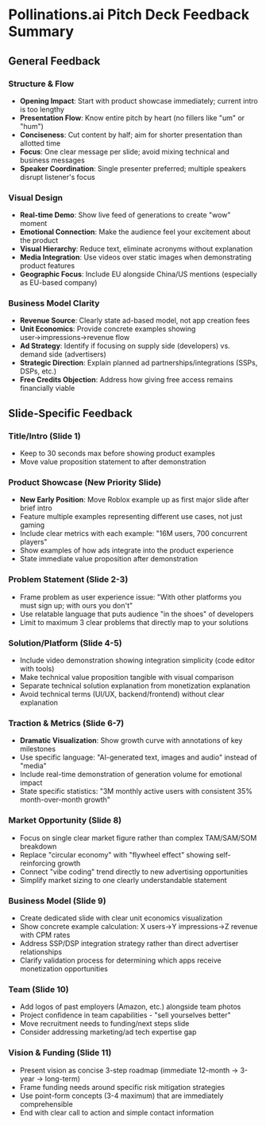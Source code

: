 # Pollinations.ai Pitch Deck Feedback Summary

## General Feedback

### Structure & Flow
- **Opening Impact**: Start with product showcase immediately; current intro is too lengthy
- **Presentation Flow**: Know entire pitch by heart (no fillers like "um" or "hum")
- **Conciseness**: Cut content by half; aim for shorter presentation than allotted time
- **Focus**: One clear message per slide; avoid mixing technical and business messages
- **Speaker Coordination**: Single presenter preferred; multiple speakers disrupt listener's focus

### Visual Design
- **Real-time Demo**: Show live feed of generations to create "wow" moment
- **Emotional Connection**: Make the audience feel your excitement about the product
- **Visual Hierarchy**: Reduce text, eliminate acronyms without explanation
- **Media Integration**: Use videos over static images when demonstrating product features
- **Geographic Focus**: Include EU alongside China/US mentions (especially as EU-based company)

### Business Model Clarity
- **Revenue Source**: Clearly state ad-based model, not app creation fees
- **Unit Economics**: Provide concrete examples showing user→impressions→revenue flow
- **Ad Strategy**: Identify if focusing on supply side (developers) vs. demand side (advertisers)
- **Strategic Direction**: Explain planned ad partnerships/integrations (SSPs, DSPs, etc.)
- **Free Credits Objection**: Address how giving free access remains financially viable

## Slide-Specific Feedback

### Title/Intro (Slide 1)
- Keep to 30 seconds max before showing product examples
- Move value proposition statement to after demonstration

### Product Showcase (New Priority Slide)
- **New Early Position**: Move Roblox example up as first major slide after brief intro
- Feature multiple examples representing different use cases, not just gaming
- Include clear metrics with each example: "16M users, 700 concurrent players"
- Show examples of how ads integrate into the product experience
- State immediate value proposition after demonstration

### Problem Statement (Slide 2-3)
- Frame problem as user experience issue: "With other platforms you must sign up; with ours you don't"
- Use relatable language that puts audience "in the shoes" of developers
- Limit to maximum 3 clear problems that directly map to your solutions

### Solution/Platform (Slide 4-5)
- Include video demonstration showing integration simplicity (code editor with tools)
- Make technical value proposition tangible with visual comparison
- Separate technical solution explanation from monetization explanation
- Avoid technical terms (UI/UX, backend/frontend) without clear explanation

### Traction & Metrics (Slide 6-7)
- **Dramatic Visualization**: Show growth curve with annotations of key milestones
- Use specific language: "AI-generated text, images and audio" instead of "media"
- Include real-time demonstration of generation volume for emotional impact
- State specific statistics: "3M monthly active users with consistent 35% month-over-month growth"

### Market Opportunity (Slide 8)
- Focus on single clear market figure rather than complex TAM/SAM/SOM breakdown
- Replace "circular economy" with "flywheel effect" showing self-reinforcing growth
- Connect "vibe coding" trend directly to new advertising opportunities
- Simplify market sizing to one clearly understandable statement

### Business Model (Slide 9)
- Create dedicated slide with clear unit economics visualization
- Show concrete example calculation: X users→Y impressions→Z revenue with CPM rates
- Address SSP/DSP integration strategy rather than direct advertiser relationships
- Clarify validation process for determining which apps receive monetization opportunities

### Team (Slide 10)
- Add logos of past employers (Amazon, etc.) alongside team photos
- Project confidence in team capabilities - "sell yourselves better"
- Move recruitment needs to funding/next steps slide
- Consider addressing marketing/ad tech expertise gap

### Vision & Funding (Slide 11)
- Present vision as concise 3-step roadmap (immediate 12-month → 3-year → long-term)
- Frame funding needs around specific risk mitigation strategies
- Use point-form concepts (3-4 maximum) that are immediately comprehensible
- End with clear call to action and simple contact information
